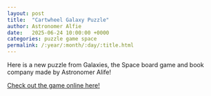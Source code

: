 ```yaml
---
layout: post
title:  "Cartwheel Galaxy Puzzle"
author: Astronomer Alfie
date:   2025-06-24 10:00:00 +0000
categories: puzzle game space
permalink: /:year/:month/:day/:title.html
---
```


Here is a new puzzle from Galaxies, the Space board game and book company made by Astronomer Alife!

[Check out the game online here!](https://puzzel.org/en/jigsaw/play?p=-OU73m0yWPXiAKOQJmRw)